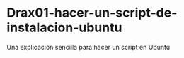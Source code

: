 # Drax01-hacer-un-script-de-instalacion-ubuntu
Una explicación sencilla para hacer un script en Ubuntu
